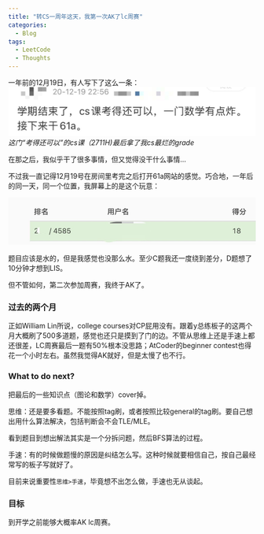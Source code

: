 ```yaml
---
title: "转CS一周年这天，我第一次AK了lc周赛"
categories:
  - Blog
tags:
  - LeetCode
  - Thoughts
---
```


一年前的12月19日，有人写下了这么一条：
![IMG_3913](/assets/general/IMG_3913.JPG)
*这门“考得还可以”的cs课（2711H)最后拿了我cs最烂的grade*

在那之后，我似乎干了很多事情，但又觉得没干什么事情...

不过我一直记得12月19号在房间里考完之后打开61a网站的感觉。巧合地，一年后的同一天，同一个位置，我屏幕上的是这个玩意：

![IMG_3915](/assets/general/IMG_3915.JPG)

题目应该是水的，但是我感觉也没那么水。至少C题我还一度绕到差分，D题想了10分钟才想到LIS。

但不管如何，第二次参加周赛，我终于AK了。

### 过去的两个月

正如William Lin所说，college courses对CP屁用没有。跟着y总练板子的这两个月大概刷了500多道题，感觉也还只是摸到了门的边。不管从思维上还是手速上都还很差，LC周赛最后一题有50%根本没思路；AtCoder的beginner contest也得花一个小时左右。虽然我觉得AK就好，但是太慢了也不行。

### What to do next?

把最后的一些知识点（图论和数学）cover掉。

思维：还是要多看题。不能按照tag刷，或者按照比较general的tag刷。要自己想出用什么算法解决，包括判断会不会TLE/MLE。

看到题目到想出解法其实是一个分拆问题，然后BFS算法的过程。

手速：有的时候做题慢的原因是纠结怎么写。这种时候就要相信自己，按自己最经常写的板子写就好了。

目前来说重要性`思维>手速`，毕竟想不出怎么做，手速也无从谈起。

### 目标

到开学之前能够大概率AK lc周赛。


